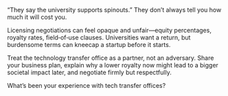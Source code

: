 “They say the university supports spinouts.” They don’t always tell you how much it will cost you.

Licensing negotiations can feel opaque and unfair—equity percentages, royalty rates, field‑of‑use clauses. Universities want a return, but burdensome terms can kneecap a startup before it starts.

Treat the technology transfer office as a partner, not an adversary. Share your business plan, explain why a lower royalty now might lead to a bigger societal impact later, and negotiate firmly but respectfully.

What’s been your experience with tech transfer offices?